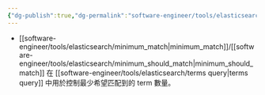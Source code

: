 ```yaml
---
{"dg-publish":true,"dg-permalink":"software-engineer/tools/elasticsearch/minimum_should_match","permalink":"/software-engineer/tools/elasticsearch/minimum_should_match/","title":"minimum_should_match"}
---
```


- [[software-engineer/tools/elasticsearch/minimum_match\|minimum_match]]/[[software-engineer/tools/elasticsearch/minimum_should_match\|minimum_should_match]] 在 [[software-engineer/tools/elasticsearch/terms query\|terms query]] 中用於控制最少希望匹配到的 term 數量。